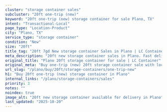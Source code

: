 ```yaml
---
cluster: "storage container sales"
subcluster: "20ft one-trip (new)"
keyword: "20ft one-trip (new) storage container for sale Plano, TX"
intent: "Transactional-Local"
page_type: "Location-Product"
city: "Plano, TX"
service_type: "storage container"
condition: "New"
size: "20ft"
title_tag: "20ft 7gd New storage container Sales in Plano | LC Container"
meta_description: "20ft new storage container sales in Plano. Fast delivery, competitive pricing. Serving storage containers area. Quote ID: AIE. Call (214) 524-4168 for your free quote today."
original_title: "Plano 20ft storage container for sale | LC Container"
original_meta: "Buy one-trip (new) 20ft storage container sale with local delivery in Plano, TX. LC Container — local Since 2003. Request a fast quote today."
url_slug: "/plano/buy/20ft/storage-containers/one-trip-new"
h1: "Buy 20ft one-trip (new) storage container in Plano"
internal_links: "/plano/storage-containers/sales"
priority: 3
notes: ""
noindex: true
image_alt: "20ft new storage container available for delivery in Plano"
last_updated: "2025-10-20"
---
```


<!-- TODO: Add unique city/inventory copy, images, and internal links here. -->
